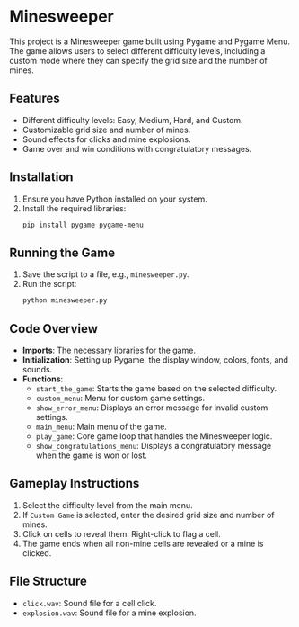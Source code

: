 # Minesweeper

This project is a Minesweeper game built using Pygame and Pygame Menu. The game allows users to select different difficulty levels, including a custom mode where they can specify the grid size and the number of mines.

## Features

- Different difficulty levels: Easy, Medium, Hard, and Custom.
- Customizable grid size and number of mines.
- Sound effects for clicks and mine explosions.
- Game over and win conditions with congratulatory messages.

## Installation

1. Ensure you have Python installed on your system.
2. Install the required libraries:
    ```bash
    pip install pygame pygame-menu
    ```

## Running the Game

1. Save the script to a file, e.g., `minesweeper.py`.
2. Run the script:
    ```bash
    python minesweeper.py
    ```

## Code Overview

- **Imports**: The necessary libraries for the game.
- **Initialization**: Setting up Pygame, the display window, colors, fonts, and sounds.
- **Functions**:
  - `start_the_game`: Starts the game based on the selected difficulty.
  - `custom_menu`: Menu for custom game settings.
  - `show_error_menu`: Displays an error message for invalid custom settings.
  - `main_menu`: Main menu of the game.
  - `play_game`: Core game loop that handles the Minesweeper logic.
  - `show_congratulations_menu`: Displays a congratulatory message when the game is won or lost.
  
## Gameplay Instructions

1. Select the difficulty level from the main menu.
2. If `Custom Game` is selected, enter the desired grid size and number of mines.
3. Click on cells to reveal them. Right-click to flag a cell.
4. The game ends when all non-mine cells are revealed or a mine is clicked.

## File Structure

- `click.wav`: Sound file for a cell click.
- `explosion.wav`: Sound file for a mine explosion.


